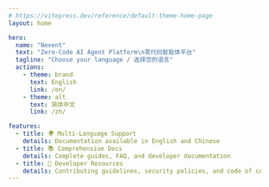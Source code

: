 ```yaml
---
# https://vitepress.dev/reference/default-theme-home-page
layout: home

hero:
  name: "Nexent"
  text: "Zero-Code AI Agent Platform\n零代码智能体平台"
  tagline: "Choose your language / 选择您的语言"
  actions:
    - theme: brand
      text: English
      link: /en/
    - theme: alt
      text: 简体中文
      link: /zh/

features:
  - title: 🌍 Multi-Language Support
    details: Documentation available in English and Chinese
  - title: 📚 Comprehensive Docs
    details: Complete guides, FAQ, and developer documentation
  - title: 🔧 Developer Resources
    details: Contributing guidelines, security policies, and code of conduct
---
```

